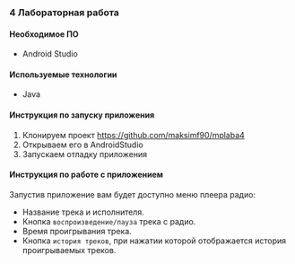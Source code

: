 ### 4 Лабораторная работа

#### Необходимое ПО
* Android Studio

#### Используемые технологии
* Java
  
#### Инструкция по запуску приложения
1. Клонируем проект https://github.com/maksimf90/mplaba4
2. Открываем его в AndroidStudio
3. Запускаем отладку приложения

#### Инструкция по работе с приложением
Запустив приложение вам будет доступно меню плеера радио:
* Название трека и исполнителя.
* Кнопка ````воспроизведение/пауза```` трека с радио.
* Время проигрывания трека.
* Кнопка ````история треков````, при нажатии которой отображается история проигрываемых треков.
